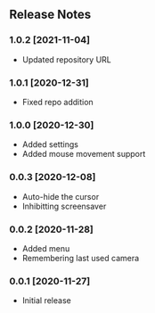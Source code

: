 ## Release Notes ##


### 1.0.2 [2021-11-04] ###

* Updated repository URL


### 1.0.1 [2020-12-31] ###

* Fixed repo addition


### 1.0.0 [2020-12-30] ###

* Added settings
* Added mouse movement support


### 0.0.3 [2020-12-08] ###

* Auto-hide the cursor
* Inhibitting screensaver


### 0.0.2 [2020-11-28] ###

* Added menu
* Remembering last used camera


### 0.0.1 [2020-11-27] ###

* Initial release
